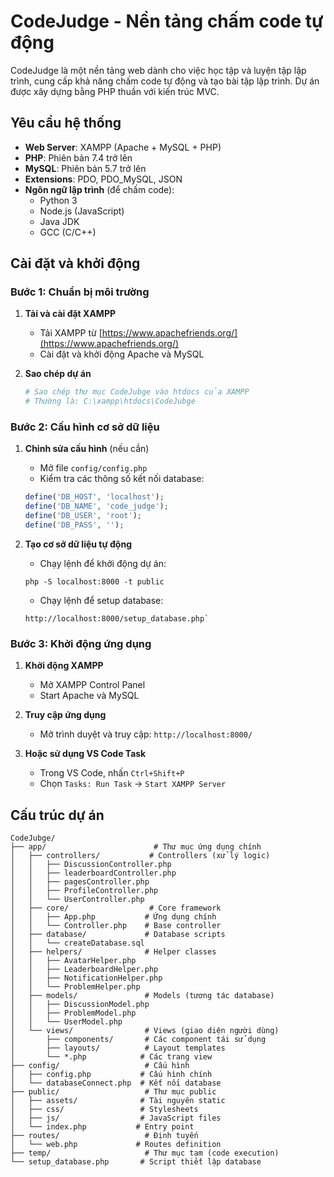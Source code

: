 # CodeJudge - Nền tảng chấm code tự động

CodeJudge là một nền tảng web dành cho việc học tập và luyện tập lập trình, cung cấp khả năng chấm code tự động và tạo bài tập lập trình. Dự án được xây dựng bằng PHP thuần với kiến trúc MVC.

## Yêu cầu hệ thống

- **Web Server**: XAMPP (Apache + MySQL + PHP)
- **PHP**: Phiên bản 7.4 trở lên
- **MySQL**: Phiên bản 5.7 trở lên
- **Extensions**: PDO, PDO_MySQL, JSON
- **Ngôn ngữ lập trình** (để chấm code):
  - Python 3
  - Node.js (JavaScript)
  - Java JDK
  - GCC (C/C++)

## Cài đặt và khởi động

### Bước 1: Chuẩn bị môi trường

1. **Tải và cài đặt XAMPP**
   - Tải XAMPP từ [https://www.apachefriends.org/](https://www.apachefriends.org/)
   - Cài đặt và khởi động Apache và MySQL

2. **Sao chép dự án**
   ```bash
   # Sao chép thư mục CodeJubge vào htdocs của XAMPP
   # Thường là: C:\xampp\htdocs\CodeJubge
   ```

### Bước 2: Cấu hình cơ sở dữ liệu

1. **Chỉnh sửa cấu hình** (nếu cần)
   - Mở file `config/config.php`
   - Kiểm tra các thông số kết nối database:
   ```php
   define('DB_HOST', 'localhost');
   define('DB_NAME', 'code_judge');
   define('DB_USER', 'root');
   define('DB_PASS', '');
   ```

2. **Tạo cơ sở dữ liệu tự động**
   - Chạy lệnh để khởi động dự án: 
   ```terminal
   php -S localhost:8000 -t public
   ```
   - Chạy lệnh để setup database: 
   ```terminal
   http://localhost:8000/setup_database.php`
   ```

### Bước 3: Khởi động ứng dụng

1. **Khởi động XAMPP**
   - Mở XAMPP Control Panel
   - Start Apache và MySQL

2. **Truy cập ứng dụng**
   - Mở trình duyệt và truy cập: `http://localhost:8000/`

3. **Hoặc sử dụng VS Code Task**
   - Trong VS Code, nhấn `Ctrl+Shift+P`
   - Chọn `Tasks: Run Task` → `Start XAMPP Server`

## Cấu trúc dự án

```
CodeJubge/
├── app/                        # Thư mục ứng dụng chính
│   ├── controllers/           # Controllers (xử lý logic)
│   │   ├── DiscussionController.php
│   │   ├── leaderboardController.php
│   │   ├── pagesController.php
│   │   ├── ProfileController.php
│   │   └── UserController.php
│   ├── core/                  # Core framework
│   │   ├── App.php           # Ứng dụng chính
│   │   └── Controller.php    # Base controller
│   ├── database/             # Database scripts
│   │   └── createDatabase.sql
│   ├── helpers/              # Helper classes
│   │   ├── AvatarHelper.php
│   │   ├── LeaderboardHelper.php
│   │   ├── NotificationHelper.php
│   │   └── ProblemHelper.php
│   ├── models/               # Models (tương tác database)
│   │   ├── DiscussionModel.php
│   │   ├── ProblemModel.php
│   │   └── UserModel.php
│   └── views/                # Views (giao diện người dùng)
│       ├── components/       # Các component tái sử dụng
│       ├── layouts/          # Layout templates
│       └── *.php            # Các trang view
├── config/                   # Cấu hình
│   ├── config.php           # Cấu hình chính
│   └── databaseConnect.php  # Kết nối database
├── public/                   # Thư mục public
│   ├── assets/              # Tài nguyên static
│   ├── css/                 # Stylesheets
│   ├── js/                  # JavaScript files
│   └── index.php           # Entry point
├── routes/                   # Định tuyến
│   └── web.php             # Routes definition
├── temp/                     # Thư mục tạm (code execution)
└── setup_database.php       # Script thiết lập database
```
